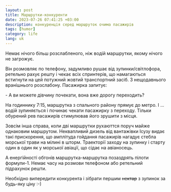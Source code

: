 ```yaml
---
layout: post
title: Маршрутки-конкуренти
date: 2023-07-26 07:41:25 +03:00
description: конкуренція серед маршруток очима пасажирів
tags: [humor]
category: life
lang: uk
---
```


Немає нічого більш розслабленого, ніж водій маршрутки, якому нічого не загрожує.

Він розмовляє по телефону, 
задумливо рушає від зупинки/світлофора, 
ретельно рахує решту 
і чекає всіх спринтерів, що намагаються встигнути на цей потужний жовтий транспортний засіб.
З нещодавнього вранішнього розслабону.
Пасажирка запитує:

\- А ви можете дівчину почекати, вона вже дорогу переходить?

На годиннику 7:15, маршрутка з спального району прямує до метро.
І ... водій зупиняється і починає чекати пасажирку з переходу.
Тільки обурений рев пасажирів стимулював його зрушити з місця.

Зовсім інша справа, коли дві маршрутки рухаюттся поруч майже однаковим маршрутом. 
Неквапливий дизель від вантажівки Ісузу видає такі прискорення, 
що амплітуда гойдання пасажирів нагадує стебла морської трави на мілині в шторм.
Траекторії заходу на зупинку і старту один в один як у морської авіації, що сідає на авіаносець. 

А енергійності обгонів маршрутка-маршрутка позаздрять пілоти формули-1.
Немає часу на розмови телефоном або ретельний підрахунок решти.

Необхідно випередити конкурента і зібрати першим ~~нектар~~ з зупинок за будь-яку ціну :-)

